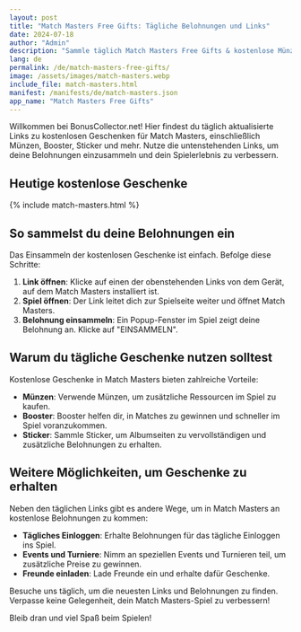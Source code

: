```yaml
---
layout: post
title: "Match Masters Free Gifts: Tägliche Belohnungen und Links"
date: 2024-07-18
author: "Admin"
description: "Sammle täglich Match Masters Free Gifts & kostenlose Münzen! Hol dir täglich aktualisierte Links für Geschenke und Boosts – immer auf dem neuesten Stand bleiben."
lang: de
permalink: /de/match-masters-free-gifts/
image: /assets/images/match-masters.webp
include_file: match-masters.html
manifest: /manifests/de/match-masters.json
app_name: "Match Masters Free Gifts"
---
```


Willkommen bei BonusCollector.net! Hier findest du täglich aktualisierte Links zu kostenlosen Geschenken für Match Masters, einschließlich Münzen, Booster, Sticker und mehr. Nutze die untenstehenden Links, um deine Belohnungen einzusammeln und dein Spielerlebnis zu verbessern.

## Heutige kostenlose Geschenke

{% include match-masters.html %}

## So sammelst du deine Belohnungen ein

Das Einsammeln der kostenlosen Geschenke ist einfach. Befolge diese Schritte:

1. **Link öffnen**: Klicke auf einen der obenstehenden Links von dem Gerät, auf dem Match Masters installiert ist.
2. **Spiel öffnen**: Der Link leitet dich zur Spielseite weiter und öffnet Match Masters.
3. **Belohnung einsammeln**: Ein Popup-Fenster im Spiel zeigt deine Belohnung an. Klicke auf "EINSAMMELN".

## Warum du tägliche Geschenke nutzen solltest

Kostenlose Geschenke in Match Masters bieten zahlreiche Vorteile:
- **Münzen**: Verwende Münzen, um zusätzliche Ressourcen im Spiel zu kaufen.
- **Booster**: Booster helfen dir, in Matches zu gewinnen und schneller im Spiel voranzukommen.
- **Sticker**: Sammle Sticker, um Albumseiten zu vervollständigen und zusätzliche Belohnungen zu erhalten.

## Weitere Möglichkeiten, um Geschenke zu erhalten

Neben den täglichen Links gibt es andere Wege, um in Match Masters an kostenlose Belohnungen zu kommen:
- **Tägliches Einloggen**: Erhalte Belohnungen für das tägliche Einloggen ins Spiel.
- **Events und Turniere**: Nimm an speziellen Events und Turnieren teil, um zusätzliche Preise zu gewinnen.
- **Freunde einladen**: Lade Freunde ein und erhalte dafür Geschenke.

Besuche uns täglich, um die neuesten Links und Belohnungen zu finden. Verpasse keine Gelegenheit, dein Match Masters-Spiel zu verbessern!

Bleib dran und viel Spaß beim Spielen!